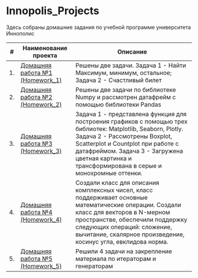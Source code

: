 # Innopolis_Projects
Здесь собраны домашние задания по учебной программе университета Иннополис

| #    | Наименование проекта                                                                                                        | Описание                                                     |
| ---- | --------------------------------------------------------------------------------------------------------------------------- | ------------------------------------------------------------ |
| 1.   | [Домашняя работа №1 (Homework_1)](https://github.com/NizaevEdgar/Innopolis_Projects/blob/main/Homework_1/homework_1.ipynb) | Решены две задачи. Задача 1 - Найти Максимум, минимум, остальное; Задача 2 - Счастливый билет|
| 2.   | [Домашняя работа №2 (Homework_2)](https://github.com/NizaevEdgar/Innopolis_Projects/blob/main/Homework_2/homework_2.ipynb) | Решены две задачи по библиотеке Numpy и рассмотрен датафрейм с помощью библиотеки Pandas|
| 3.   | [Домашняя работа №3 (Homework_3)](https://github.com/NizaevEdgar/Innopolis_Projects/blob/main/Homework_3/homework_3.ipynb) | Задача 1 - представлена функция для построения графиков с помощью трех библиотек: Matplotlib, Seaborn, Plotly. Задача 2 - Рассмотрены Boxplot, Scatterplot и Countplot при работе с датафреймом. Задача 3 - Загружена цветная картинка и трансформирована в серые и монохромные оттенки.|
| 4.   | [Домашняя работа №4 (Homework_4)](https://github.com/NizaevEdgar/Innopolis_Projects/blob/main/Homework_4/homework_4.ipynb) | Создали класс для описания комплексных чисел, класс поддерживает основные математические операции. Создали класс для векторов в N-мерном пространстве, обеспечили поддержку следующих операций: сложение, вычитание, скалярное произведение, косинус угла, евклидова норма.|
| 5.   | [Домашняя работа №5 (Homework_5)](https://github.com/NizaevEdgar/Innopolis_Projects/blob/main/Homework_5/homework_5.ipynb) | Решили 4 задачи на закрепление материала по итераторам и генераторам|

